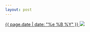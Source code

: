 ```yaml
---
layout: post
---
```


<p>
  <a href="/476">
    <time>{{ page.date | date: "%e %B %Y" }}</time>
    <img src="https://s3.amazonaws.com/life.aaronjgreenberg.com/476.jpg">
  </a>
  
</p>
